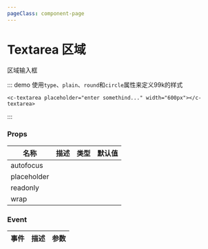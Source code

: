 ```yaml
---
pageClass: component-page
---
```


# Textarea 区域
  区域输入框

::: demo 使用`type`、`plain`、`round`和`circle`属性来定义99k的样式

```vue
<c-textarea placeholder="enter somethind..." width="600px"></c-textarea>
```
:::


### Props

| 名称 | 描述 | 类型 | 默认值 |
| ------ | ------ | :------: | :------: |
| autofocus | | | |
| placeholder | | | |
| readonly | | | |
| wrap | | | |

### Event
| 事件 | 描述 | 参数 |
| ------ | ------ | ------ |


